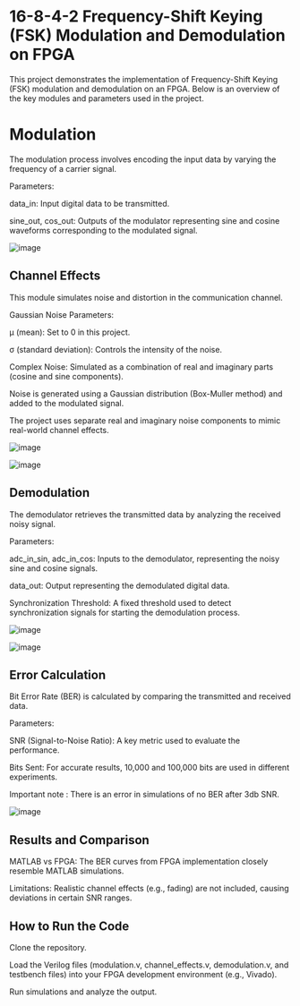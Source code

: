 # 16-8-4-2 Frequency-Shift Keying (FSK) Modulation and Demodulation on FPGA

This project demonstrates the implementation of Frequency-Shift Keying (FSK) modulation and demodulation on an FPGA. Below is an overview of the key modules and parameters used in the project.

# Modulation

The modulation process involves encoding the input data by varying the frequency of a carrier signal.

Parameters:

data_in: Input digital data to be transmitted.

sine_out, cos_out: Outputs of the modulator representing sine and cosine waveforms corresponding to the modulated signal.

![image](https://github.com/user-attachments/assets/14c27cfe-85c1-4c56-bace-96196a8af055)

## Channel Effects

This module simulates noise and distortion in the communication channel.

Gaussian Noise Parameters:

μ (mean): Set to 0 in this project.

σ (standard deviation): Controls the intensity of the noise.

Complex Noise: Simulated as a combination of real and imaginary parts (cosine and sine components).

Noise is generated using a Gaussian distribution (Box-Muller method) and added to the modulated signal.

The project uses separate real and imaginary noise components to mimic real-world channel effects.

![image](https://github.com/user-attachments/assets/5c87e81e-9434-4f44-887c-aec55662c051)

![image](https://github.com/user-attachments/assets/a51567c4-e87a-4b20-b281-f682c4fca050)

## Demodulation

The demodulator retrieves the transmitted data by analyzing the received noisy signal.

Parameters:

adc_in_sin, adc_in_cos: Inputs to the demodulator, representing the noisy sine and cosine signals.

data_out: Output representing the demodulated digital data.

Synchronization Threshold: A fixed threshold used to detect synchronization signals for starting the demodulation process.

![image](https://github.com/user-attachments/assets/7fa8a780-b143-4fa2-af77-d84e9f226891)

![image](https://github.com/user-attachments/assets/26d6ebb3-11bf-4a1e-92fd-2180a822f10c)

## Error Calculation

Bit Error Rate (BER) is calculated by comparing the transmitted and received data.

Parameters:

SNR (Signal-to-Noise Ratio): A key metric used to evaluate the performance.

Bits Sent: For accurate results, 10,000 and 100,000 bits are used in different experiments.

Important note : There is an error in simulations of no BER after 3db SNR.

![image](https://github.com/user-attachments/assets/ef3e22a8-7a11-49b7-a754-a391830786ed)

## Results and Comparison

MATLAB vs FPGA: The BER curves from FPGA implementation closely resemble MATLAB simulations.

Limitations: Realistic channel effects (e.g., fading) are not included, causing deviations in certain SNR ranges.

## How to Run the Code

Clone the repository.

Load the Verilog files (modulation.v, channel_effects.v, demodulation.v, and testbench files) into your FPGA development environment (e.g., Vivado).

Run simulations and analyze the output.



